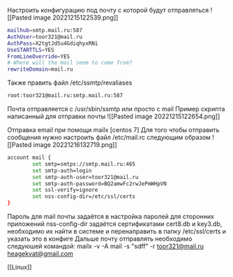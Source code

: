 Настроить конфигурацию под почту с которой будут отправляться 
![[Pasted image 20221215122539.png]]
```bash
mailhub=smtp.mail.ru:587
AuthUser=toor321@mail.ru
AuthPass=X2tgtJd5u4GdiqhyxRNi
UseSTARTTLS=YES
FromLineOverride=YES
# Where will the mail seem to come from?
rewriteDomain=mail.ru
```
Также править файл /etc/ssmtp/revaliases
```bash
root:toor321@mail.ru:smtp.mail.ru:587
```

Почта отправляется с /usr/sbin/ssmtp или просто с mail
Пример скрипта написанный для отправки почты 
![[Pasted image 20221215122654.png]]

Отправка email при помощи mailx [centos 7]
Для того чтобы отправить сообщения нужно настроить файл /etc/mail.rc следующим образом 
![[Pasted image 20221216132719.png]]
```bash
account mail {
        set smtp=smtps://smtp.mail.ru:465
        set smtp-auth=login
        set smtp-auth-user=toor321@mail.ru
        set smtp-auth-password=BQ2amwFc2rwJePmWHpVN
        set ssl-verify=ignore
        set nss-config-dir=/etc/ssl/certs
}
```

Пароль для mail почты задаётся в настройка паролей для сторонних приложений nss-config-dir задаётся сертификатами cert8.db и key3.db, необходимо их найти в системе и перенаправить в папку /etc/ssl/certs и указать это в конфиге
Дальше почту отправлять необходимо следуюшей командой:
mailx -v -A mail -s "sdff" -r toor321@mail.ru heagekvat@gmail.com

[[Linux]]
